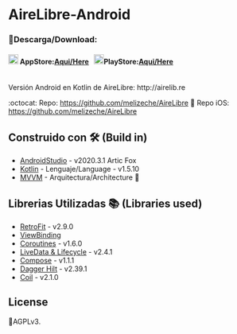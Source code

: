 # AireLibre-Android

### 📲Descarga/Download:


#### <img src="https://www.apple.com/v/app-store/b/images/overview/icon_appstore__ev0z770zyxoy_medium.png" alt="drawing" width="20" height="20"/> AppStore:[Aqui/Here](https://apps.apple.com/us/app/airelibre-calidad-del-aire/id6446297783) &nbsp; <img src="https://img.utdstc.com/icon/c8c/d91/c8cd914e915d70dea2eabf58b1c03089fbe19c59729be8aec12170db47dd8f81:200" alt="drawing" width="20" height="20"/>PlayStore:[Aqui/Here](https://play.google.com/store/apps/details?id=com.lucasginard.airelibre)
<br>
Versión Android en Kotlin de AireLibre: http://airelib.re

:octocat: Repo: https://github.com/melizeche/AireLibre
🍎 Repo iOS: https://github.com/melizeche/AireLibre

## Construido con 🛠️ (Build in)
* [AndroidStudio](https://developer.android.com/studio) - v2020.3.1 Artic Fox
* [Kotlin](https://kotlinlang.org) - Lenguaje/Language - v1.5.10
* [MVVM](https://es.wikipedia.org/wiki/Modelo–vista–modelo_de_vista) - Arquitectura/Architecture 👷

## Librerias Utilizadas 📚 (Libraries used)
* [RetroFit](https://square.github.io/retrofit/) - v2.9.0
* [ViewBinding](https://developer.android.com/topic/libraries/view-binding)
* [Coroutines](https://github.com/Kotlin/kotlinx.coroutines) - v1.6.0
* [LiveData & Lifecycle](https://developer.android.com/jetpack/androidx/releases/lifecycle) - v2.4.1
* [Compose](https://developer.android.com/jetpack/compose?gclid=CjwKCAiArOqOBhBmEiwAsgeLmcR9puWFRlunDW7_tCglmUt8O1d85pe2Dy99_iddObLBwQX5r2qhhBoC7GcQAvD_BwE&gclsrc=aw.ds) - v1.1.1
* [Dagger Hilt](https://developer.android.com/training/dependency-injection/hilt-android) - v2.39.1
* [Coil](https://github.com/coil-kt/coil) - v2.1.0


## License
📜AGPLv3.
